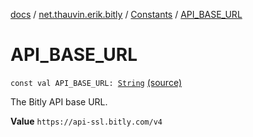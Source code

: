[docs](../../index.md) / [net.thauvin.erik.bitly](../index.md) / [Constants](index.md) / [API_BASE_URL](./-a-p-i_-b-a-s-e_-u-r-l.md)

# API_BASE_URL

`const val API_BASE_URL: `[`String`](https://kotlinlang.org/api/latest/jvm/stdlib/kotlin/-string/index.html) [(source)](https://github.com/ethauvin/bitly-shorten/tree/master/src/main/kotlin/net/thauvin/erik/bitly/Constants.kt#L43)

The Bitly API base URL.

**Value**
`https://api-ssl.bitly.com/v4`


